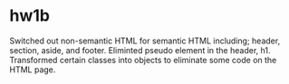 # hw1b

Switched out non-semantic HTML for semantic HTML including; header, section, aside, and footer.
Eliminted pseudo element in the header, h1.
Transformed certain classes into objects to eliminate some code on the HTML page.
